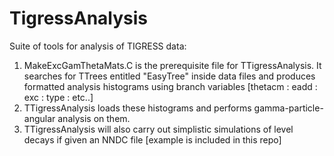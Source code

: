 # TigressAnalysis
Suite of tools for analysis of TIGRESS data:



1. MakeExcGamThetaMats.C is the prerequisite file for TTigressAnalysis. It searches for TTrees entitled "EasyTree" inside data files and produces formatted analysis histograms using branch variables [thetacm : eadd : exc : type : etc..]
2. TTigressAnalysis loads these histograms and performs gamma-particle-angular analysis on them. 
3. TTigressAnalysis will also carry out simplistic simulations of level decays if given an NNDC file [example is included in this repo]

